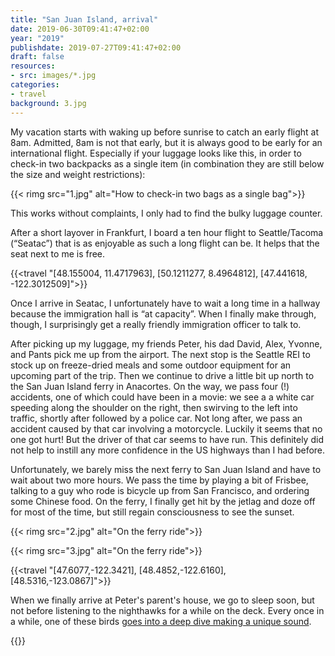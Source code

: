 ```yaml
---
title: "San Juan Island, arrival"
date: 2019-06-30T09:41:47+02:00
year: "2019"
publishdate: 2019-07-27T09:41:47+02:00
draft: false
resources:
- src: images/*.jpg
categories:
- travel
background: 3.jpg
---
```


My vacation starts with waking up before sunrise to catch an early flight at
8am. Admitted, 8am is not that early, but it is always good to be early for an
international flight. Especially if your luggage looks like this, in order to
check-in two backpacks as a single item (in combination they are still below
the size and weight restrictions):

<!--more-->
{{< rimg src="1.jpg" alt="How to check-in two bags as a single bag">}}

This works without complaints, I only had to find the bulky luggage counter.

After a short layover in Frankfurt, I board a ten hour flight to Seattle/Tacoma
(“Seatac”) that is as enjoyable as such a long flight can be. It helps that the
seat next to me is free.

{{<travel "[48.155004, 11.4717963], [50.1211277, 8.4964812], [47.441618, -122.3012509]">}}

Once I arrive in Seatac, I unfortunately have to wait a long time in a hallway
because the immigration hall is “at capacity”. When I finally make through,
though, I surprisingly get a really friendly immigration officer to talk to.

After picking up my luggage, my friends Peter, his dad David, Alex, Yvonne, and
Pants pick me up from the airport. The next stop is the Seattle REI to stock up
on freeze-dried meals and some outdoor equipment for an upcoming part of the
trip.  Then we continue to drive a little bit up north to the San Juan Island
ferry in Anacortes. On the way, we pass four (!) accidents, one of which could
have been in a movie: we see a a white car speeding along the shoulder on the
right, then swirving to the left into traffic, shortly after followed by
a police car. Not long after, we pass an accident caused by that car involving
a motorcycle.  Luckily it seems that no one got hurt! But the driver of that car
seems to have run. This definitely did not help to instill any more confidence
in the US highways than I had before.

Unfortunately, we barely miss the next ferry to San Juan Island and have to wait
about two more hours. We pass the time by playing a bit of Frisbee, talking to
a guy who rode is bicycle up from San Francisco, and ordering some Chinese food.
On the ferry, I finally get hit by the jetlag and doze off for most of the time,
but still regain consciousness to see the sunset.

{{< rimg src="2.jpg" alt="On the ferry ride">}}

{{< rimg src="3.jpg" alt="On the ferry ride">}}

{{<travel "[47.6077,-122.3421], [48.4852,-122.6160], [48.5316,-123.0867]">}}

When we finally arrive at Peter's parent's house, we go to sleep soon, but not
before listening to the nighthawks for a while on the deck. Every once in
a while, one of these birds [goes into a deep dive making a unique
sound](https://youtu.be/E-_CDXH9qhY).

{{<nextday>}}
